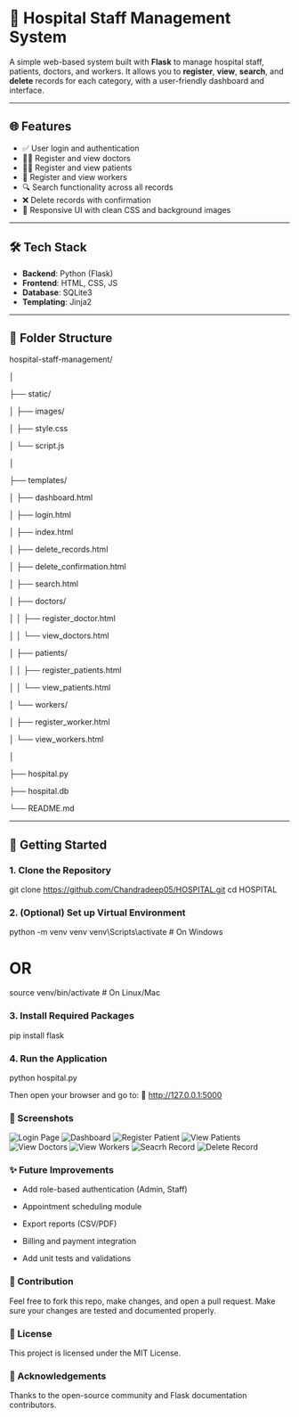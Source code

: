 # 🏥 Hospital Staff Management System

A simple web-based system built with **Flask** to manage hospital staff, patients, doctors, and workers. It allows you to **register**, **view**, **search**, and **delete** records for each category, with a user-friendly dashboard and interface.

---

## 🌐 Features

- ✅ User login and authentication  
- 👨‍⚕️ Register and view doctors  
- 🧑‍🦽 Register and view patients  
- 🧹 Register and view workers  
- 🔍 Search functionality across all records  
- ❌ Delete records with confirmation  
- 🎨 Responsive UI with clean CSS and background images  

---

## 🛠️ Tech Stack

- **Backend**: Python (Flask)  
- **Frontend**: HTML, CSS, JS  
- **Database**: SQLite3  
- **Templating**: Jinja2  

---

## 📂 Folder Structure

hospital-staff-management/

│

├── static/

│ ├── images/

│ ├── style.css

│ └── script.js

│

├── templates/

│ ├── dashboard.html

│ ├── login.html

│ ├── index.html

│ ├── delete_records.html

│ ├── delete_confirmation.html

│ ├── search.html

│ ├── doctors/

│ │ ├── register_doctor.html

│ │ └── view_doctors.html

│ ├── patients/

│ │ ├── register_patients.html

│ │ └── view_patients.html

│ └── workers/

│ ├── register_worker.html

│ └── view_workers.html

│

├── hospital.py

├── hospital.db

└── README.md


---

## 🚀 Getting Started

### 1. Clone the Repository
git clone https://github.com/Chandradeep05/HOSPITAL.git
cd HOSPITAL
### 2. (Optional) Set up Virtual Environment
python -m venv venv
venv\Scripts\activate      # On Windows
# OR
source venv/bin/activate   # On Linux/Mac
### 3. Install Required Packages
pip install flask
### 4. Run the Application
python hospital.py

Then open your browser and go to:
📎 http://127.0.0.1:5000

### 📸 Screenshots
![Login Page](static/images/login_screenshot.jpg)
![Dashboard](static/images/dashboard_screenshot.jpg)
![Register Patient](static/images/register_pateint_screenshot.jpg)
![View Patients](static/images/view_patient_screenshot.jpg)
![View Doctors](static/images/view_doctor_screenshot.jpg)
![View Workers](static/images/view_worker_screenshot.jpg)
![Seacrh Record](static/images/search_screenshot.jpg)
![Delete Record](static/images/delete_screenshot.jpg)

### ✨ Future Improvements
* Add role-based authentication (Admin, Staff)

* Appointment scheduling module

* Export reports (CSV/PDF)

* Billing and payment integration

* Add unit tests and validations

### 🤝 Contribution
Feel free to fork this repo, make changes, and open a pull request.
Make sure your changes are tested and documented properly.

### 📄 License
This project is licensed under the MIT License.

### 🙌 Acknowledgements
Thanks to the open-source community and Flask documentation contributors.


